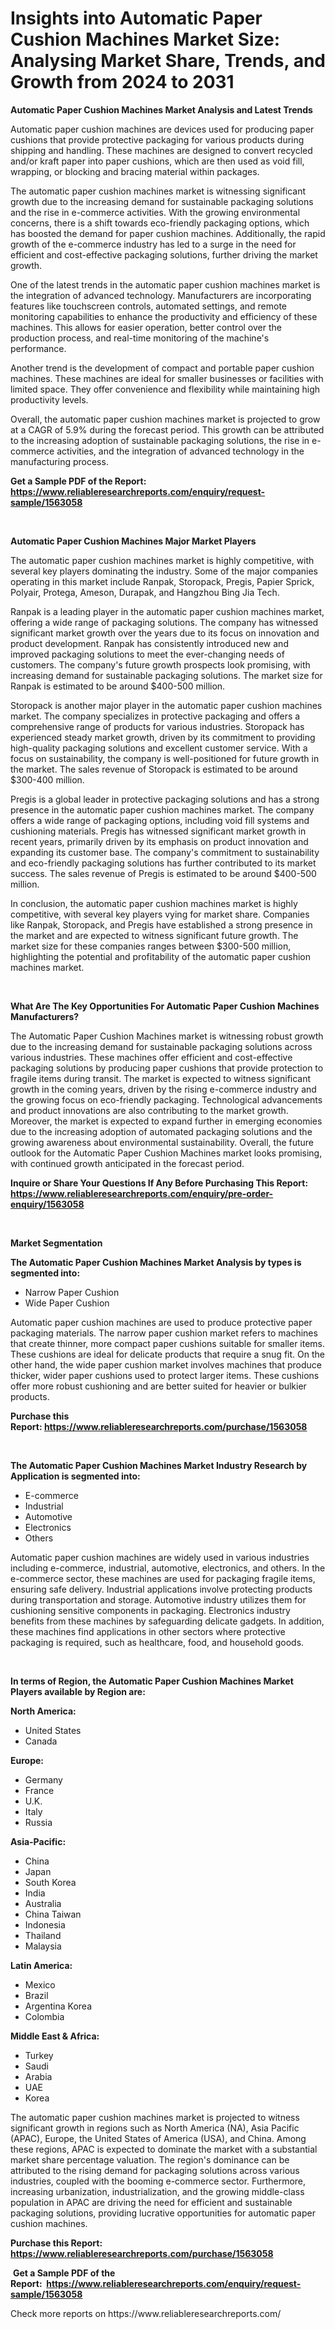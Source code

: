 <p><h1>Insights into Automatic Paper Cushion Machines Market Size: Analysing Market Share, Trends, and Growth from 2024 to 2031</h1></p><p><strong>Automatic Paper Cushion Machines Market Analysis and Latest Trends</strong></p>
<p><p>Automatic paper cushion machines are devices used for producing paper cushions that provide protective packaging for various products during shipping and handling. These machines are designed to convert recycled and/or kraft paper into paper cushions, which are then used as void fill, wrapping, or blocking and bracing material within packages.</p><p>The automatic paper cushion machines market is witnessing significant growth due to the increasing demand for sustainable packaging solutions and the rise in e-commerce activities. With the growing environmental concerns, there is a shift towards eco-friendly packaging options, which has boosted the demand for paper cushion machines. Additionally, the rapid growth of the e-commerce industry has led to a surge in the need for efficient and cost-effective packaging solutions, further driving the market growth.</p><p>One of the latest trends in the automatic paper cushion machines market is the integration of advanced technology. Manufacturers are incorporating features like touchscreen controls, automated settings, and remote monitoring capabilities to enhance the productivity and efficiency of these machines. This allows for easier operation, better control over the production process, and real-time monitoring of the machine's performance.</p><p>Another trend is the development of compact and portable paper cushion machines. These machines are ideal for smaller businesses or facilities with limited space. They offer convenience and flexibility while maintaining high productivity levels.</p><p>Overall, the automatic paper cushion machines market is projected to grow at a CAGR of 5.9% during the forecast period. This growth can be attributed to the increasing adoption of sustainable packaging solutions, the rise in e-commerce activities, and the integration of advanced technology in the manufacturing process.</p></p>
<p><strong>Get a Sample PDF of the Report:&nbsp; <a href="https://www.reliableresearchreports.com/enquiry/request-sample/1563058">https://www.reliableresearchreports.com/enquiry/request-sample/1563058</a></strong></p>
<p>&nbsp;</p>
<p><strong>Automatic Paper Cushion Machines Major Market Players</strong></p>
<p><p>The automatic paper cushion machines market is highly competitive, with several key players dominating the industry. Some of the major companies operating in this market include Ranpak, Storopack, Pregis, Papier Sprick, Polyair, Protega, Ameson, Durapak, and Hangzhou Bing Jia Tech.</p><p>Ranpak is a leading player in the automatic paper cushion machines market, offering a wide range of packaging solutions. The company has witnessed significant market growth over the years due to its focus on innovation and product development. Ranpak has consistently introduced new and improved packaging solutions to meet the ever-changing needs of customers. The company's future growth prospects look promising, with increasing demand for sustainable packaging solutions. The market size for Ranpak is estimated to be around $400-500 million.</p><p>Storopack is another major player in the automatic paper cushion machines market. The company specializes in protective packaging and offers a comprehensive range of products for various industries. Storopack has experienced steady market growth, driven by its commitment to providing high-quality packaging solutions and excellent customer service. With a focus on sustainability, the company is well-positioned for future growth in the market. The sales revenue of Storopack is estimated to be around $300-400 million.</p><p>Pregis is a global leader in protective packaging solutions and has a strong presence in the automatic paper cushion machines market. The company offers a wide range of packaging options, including void fill systems and cushioning materials. Pregis has witnessed significant market growth in recent years, primarily driven by its emphasis on product innovation and expanding its customer base. The company's commitment to sustainability and eco-friendly packaging solutions has further contributed to its market success. The sales revenue of Pregis is estimated to be around $400-500 million.</p><p>In conclusion, the automatic paper cushion machines market is highly competitive, with several key players vying for market share. Companies like Ranpak, Storopack, and Pregis have established a strong presence in the market and are expected to witness significant future growth. The market size for these companies ranges between $300-500 million, highlighting the potential and profitability of the automatic paper cushion machines market.</p></p>
<p>&nbsp;</p>
<p><strong>What Are The Key Opportunities For Automatic Paper Cushion Machines Manufacturers?</strong></p>
<p><p>The Automatic Paper Cushion Machines market is witnessing robust growth due to the increasing demand for sustainable packaging solutions across various industries. These machines offer efficient and cost-effective packaging solutions by producing paper cushions that provide protection to fragile items during transit. The market is expected to witness significant growth in the coming years, driven by the rising e-commerce industry and the growing focus on eco-friendly packaging. Technological advancements and product innovations are also contributing to the market growth. Moreover, the market is expected to expand further in emerging economies due to the increasing adoption of automated packaging solutions and the growing awareness about environmental sustainability. Overall, the future outlook for the Automatic Paper Cushion Machines market looks promising, with continued growth anticipated in the forecast period.</p></p>
<p><strong>Inquire or Share Your Questions If Any Before Purchasing This Report: <a href="https://www.reliableresearchreports.com/enquiry/pre-order-enquiry/1563058">https://www.reliableresearchreports.com/enquiry/pre-order-enquiry/1563058</a></strong></p>
<p>&nbsp;</p>
<p><strong>Market Segmentation</strong></p>
<p><strong>The Automatic Paper Cushion Machines Market Analysis by types is segmented into:</strong></p>
<p><ul><li>Narrow Paper Cushion</li><li>Wide Paper Cushion</li></ul></p>
<p><p>Automatic paper cushion machines are used to produce protective paper packaging materials. The narrow paper cushion market refers to machines that create thinner, more compact paper cushions suitable for smaller items. These cushions are ideal for delicate products that require a snug fit. On the other hand, the wide paper cushion market involves machines that produce thicker, wider paper cushions used to protect larger items. These cushions offer more robust cushioning and are better suited for heavier or bulkier products.</p></p>
<p><strong>Purchase this Report:&nbsp;<a href="https://www.reliableresearchreports.com/purchase/1563058">https://www.reliableresearchreports.com/purchase/1563058</a></strong></p>
<p>&nbsp;</p>
<p><strong>The Automatic Paper Cushion Machines Market Industry Research by Application is segmented into:</strong></p>
<p><ul><li>E-commerce</li><li>Industrial</li><li>Automotive</li><li>Electronics</li><li>Others</li></ul></p>
<p><p>Automatic paper cushion machines are widely used in various industries including e-commerce, industrial, automotive, electronics, and others. In the e-commerce sector, these machines are used for packaging fragile items, ensuring safe delivery. Industrial applications involve protecting products during transportation and storage. Automotive industry utilizes them for cushioning sensitive components in packaging. Electronics industry benefits from these machines by safeguarding delicate gadgets. In addition, these machines find applications in other sectors where protective packaging is required, such as healthcare, food, and household goods.</p></p>
<p>&nbsp;</p>
<p><strong>In terms of Region, the Automatic Paper Cushion Machines Market Players available by Region are:</strong></p>
<p>
    <p> <strong> North America: </strong>
        <ul>
            <li>United States</li>
            <li>Canada</li>
        </ul>
        </p> 
    <p> <strong> Europe: </strong>
        <ul>
            <li>Germany</li>
            <li>France</li>
            <li>U.K.</li>
            <li>Italy</li>
            <li>Russia</li>
        </ul>
        </p> 
    <p> <strong> Asia-Pacific: </strong>
        <ul>
            <li>China</li>
            <li>Japan</li>
            <li>South Korea</li>
            <li>India</li>
            <li>Australia</li>
            <li>China Taiwan</li>
            <li>Indonesia</li>
            <li>Thailand</li>
            <li>Malaysia</li>
        </ul>
        </p> 
    <p> <strong> Latin America: </strong>
        <ul>
            <li>Mexico</li>
            <li>Brazil</li>
            <li>Argentina Korea</li>
            <li>Colombia</li>
        </ul>
        </p> 
    <p> <strong> Middle East & Africa: </strong>
        <ul>
            <li>Turkey</li>
            <li>Saudi</li>
            <li>Arabia</li>
            <li>UAE</li>
            <li>Korea</li>
        </ul>
    </p>
    </p>
<p><p>The automatic paper cushion machines market is projected to witness significant growth in regions such as North America (NA), Asia Pacific (APAC), Europe, the United States of America (USA), and China. Among these regions, APAC is expected to dominate the market with a substantial market share percentage valuation. The region's dominance can be attributed to the rising demand for packaging solutions across various industries, coupled with the booming e-commerce sector. Furthermore, increasing urbanization, industrialization, and the growing middle-class population in APAC are driving the need for efficient and sustainable packaging solutions, providing lucrative opportunities for automatic paper cushion machines.</p></p>
<p><strong>Purchase this Report: <a href="https://www.reliableresearchreports.com/purchase/1563058">https://www.reliableresearchreports.com/purchase/1563058</a></strong></p>
<p>&nbsp;<strong>Get a Sample PDF of the Report:&nbsp;&nbsp;<a href="https://www.reliableresearchreports.com/enquiry/request-sample/1563058">https://www.reliableresearchreports.com/enquiry/request-sample/1563058</a></strong></p>
<p><strong></strong></p>
<p>Check more reports on https://www.reliableresearchreports.com/</p>